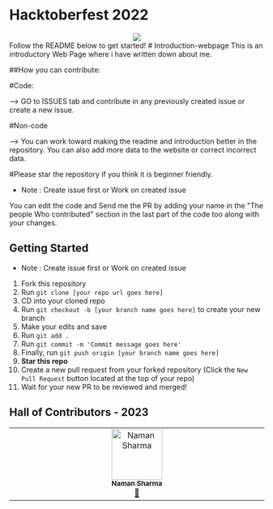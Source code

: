 # Hacktoberfest 2022
<div align="center">
  <img src="IMG/1080x360.jpg" />
  </div>
Follow the README below to get started!
# Introduction-webpage
This is an introductory Web Page where i have written down about me.

##How you can contribute:

#Code:

--> GO to ISSUES tab and contribute in any previously created issue or create a new issue.

#Non-code

--> You can work toward making the readme and introduction better in the repository. You can also add more data to the website or correct incorrect data.

#Please star the repository if you think it is beginner friendly.
 
* Note : Create issue first or Work on created issue
 
You can edit the code and Send me the PR by adding your name in the "The people Who contributed" section in the last part of the code too along with your changes.
 
 
## Getting Started
 
* Note : Create issue first or Work on created issue
 
1. Fork this repository
2. Run `git clone [your repo url goes here]`
3. CD into your cloned repo
4. Run `git checkout -b [your branch name goes here]` to create your new branch
5. Make your edits and save
6. Run `git add .`
7. Run `git commit -m 'Commit message goes here'`
8. Finally, run `git push origin [your branch name goes here]`
9. **Star this repo**
10. Create a new pull request from your forked repository (Click the `New Pull Request` button located at the top of your repo)
11. Wait for your new PR to be reviewed and merged!


## Hall of Contributors - 2023

<!-- ALL-CONTRIBUTORS-LIST:START - Do not remove or modify this section -->
<!-- prettier-ignore-start -->
<!-- markdownlint-disable -->
<table>
  <tbody>
    <tr>
      <td align="center" valign="top" width="14.28%"><a href="https://github.com/Naman-sharma00100"><img src="https://avatars.githubusercontent.com/u/84118525?v=4?s=100" width="100px;" alt="Naman Sharma"/><br /><sub><b>Naman Sharma</b></sub></a><br /><a href="#projectManagement-Naman-sharma00100" title="Project Management">📆</a></td>
    </tr>
  </tbody>
</table>

<!-- markdownlint-restore -->
<!-- prettier-ignore-end -->

<!-- ALL-CONTRIBUTORS-LIST:END -->

